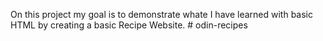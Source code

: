 On this project my goal is to demonstrate whate I have learned with basic HTML by creating a basic Recipe Website. # odin-recipes